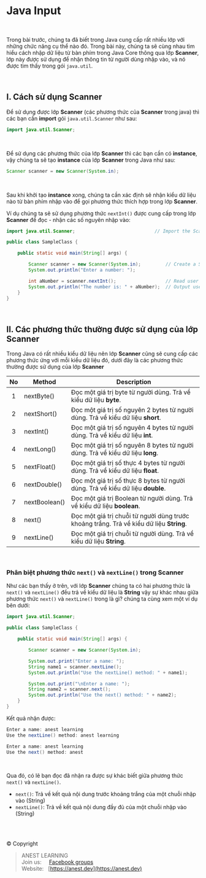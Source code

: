 # Java Input

<br />

Trong bài trước, chúng ta đã biết trong Java cung cấp rất nhiều lớp với những chức năng cụ thể nào đó. Trong bài này, chúng ta sẽ cùng nhau tìm hiểu cách nhập dữ liệu từ bàn phím trong Java Core thông qua lớp **Scanner**, lớp này được sử dụng để nhận thông tin từ người dùng nhập vào, và nó được tìm thấy trong gói `java.util`.

<br />

## I. Cách sử dụng Scanner

Để sử dụng được lớp **Scanner** (các phương thức của **Scanner** trong java) thì các bạn cần **import** gói `java.util.Scanner` như sau:
```java
import java.util.Scanner;
```

<br />

Để sử dụng các phương thức của lớp **Scanner** thì các bạn cần có **instance**, vậy chúng ta sẽ tạo **instance** của lớp **Scanner** trong Java như sau:
```java
Scanner scanner = new Scanner(System.in);
```

<br />

Sau khi khởi tạo **instance** xong, chúng ta cần xác định sẽ nhận kiểu dữ liệu nào từ bàn phím nhập vào để gọi phương thức thích hợp trong lớp **Scanner**.

Ví dụ chúng ta sẽ sử dụng phương thức `nextInt()` được cung cấp trong lớp **Scanner** để đọc - nhận các số nguyên nhập vào:
```java
import java.util.Scanner;                             // Import the Scanner class

public class SampleClass {

    public static void main(String[] args) {

        Scanner scanner = new Scanner(System.in);         // Create a Scanner instance
        System.out.println("Enter a number: ");

        int aNumber = scanner.nextInt();                  // Read user input
        System.out.println("The number is: " + aNumber);  // Output user input 
    }
}
```

<br />

## II. Các phương thức thường được sử dụng của lớp Scanner

Trong Java có rất nhiều kiểu dữ liệu nên lớp **Scanner** cũng sẽ cung cấp các phương thức ứng với mỗi kiểu dữ liệu đó, dưới đây là các phương thức thường được sử dụng của lớp **Scanner**

| No | Method | Description |
|:--:|--------|-------------|
|  1 | nextByte()    | Đọc một giá trị byte từ người dùng. Trả về kiểu dữ liệu **byte**. |
|  2 | nextShort()   | Đọc một giá trị số nguyên 2 bytes từ người dùng. Trả về kiểu dữ liệu **short**. |
|  3 | nextInt()	   | Đọc một giá trị số nguyên 4 bytes từ người dùng. Trả về kiểu dữ liệu **int**. |
|  4 | nextLong()	   | Đọc một giá trị số nguyên 8 bytes từ người dùng. Trả về kiểu dữ liệu **long**. |
|  5 | nextFloat()	 | Đọc một giá trị số thực 4 bytes từ người dùng. Trả về kiểu dữ liệu **float**. |
|  6 | nextDouble()	 | Đọc một giá trị số thực 8 bytes từ người dùng. Trả về kiểu dữ liệu **double**. |
|  7 | nextBoolean() | Đọc một giá trị Boolean từ người dùng. Trả về kiểu dữ liệu **boolean**. |
|  8 | next()	       | Đọc một giá trị chuỗi từ người dùng trước khoảng trắng. Trả về kiểu dữ liệu **String**. |
|  9 | nextLine()	   | Đọc một giá trị chuỗi từ người dùng. Trả về kiểu dữ liệu **String**. |

<br />

### Phân biệt phương thức `next()` và `nextLine()` trong Scanner

Như các bạn thấy ở trên, với lớp **Scanner** chúng ta có hai phương thức là `next()` và `nextLine()` đều trả về kiểu dữ liệu là **String** vậy sự khác nhau giữa phương thức `next()` và `nextLine()` trong là gì? chúng ta cùng xem một ví dụ bên dưới:

```java
import java.util.Scanner;

public class SampleClass {

    public static void main(String[] args) {

        Scanner scanner = new Scanner(System.in);

        System.out.print("Enter a name: ");
        String name1 = scanner.nextLine();
        System.out.println("Use the nextLine() method: " + name1);

        System.out.print("\nEnter a name: ");
        String name2 = scanner.next();
        System.out.println("Use the next() method: " + name2);
    }
}
```
Kết quả nhận được:
```java
Enter a name: anest learning
Use the nextLine() method: anest learning

Enter a name: anest learning
Use the next() method: anest
```

<br />

Qua đó, có lẽ bạn đọc đã nhận ra được sự khác biết giữa phương thức `next()` và `nextLine()`.

- `next()`: Trả về kết quả nội dung trước khoảng trắng của một chuỗi nhập vào (String)
- `nextLine()`: Trả về kết quả nội dung đầy đủ của một chuỗi nhập vào (String)

<br />

##  

© Copyright
> ANEST LEARNING  
> Join us: &nbsp;&nbsp;&nbsp; [Facebook groups](https://www.facebook.com/groups/anest.learning/)  
> Website: &nbsp; [https://anest.dev](https://anest.dev)  
